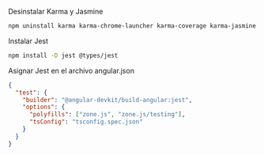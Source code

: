 Desinstalar Karma y Jasmine

```bash
npm uninstall karma karma-chrome-launcher karma-coverage karma-jasmine karma-jasmine-html-reporter @types/jasmine jasmine-core
```

Instalar Jest

```bash
npm install -D jest @types/jest
```

Asignar Jest en el archivo angular.json

```json
{
  "test": {
    "builder": "@angular-devkit/build-angular:jest",
    "options": {
      "polyfills": ["zone.js", "zone.js/testing"],
      "tsConfig": "tsconfig.spec.json"
    }
  }
}
```
